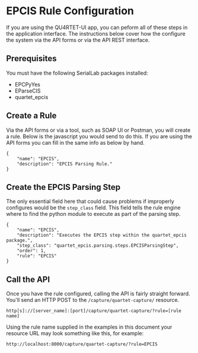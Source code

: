 # EPCIS Rule Configuration
If you are using the QU4RTET-UI app, you can peform all of these steps 
in the application interface.  The instructions below cover how the
configure the system via the API forms or via the API REST interface.

## Prerequisites
You must have the following SerialLab packages installed:
    
* EPCPyYes
* EParseCIS
* quartet_epcis

## Create a Rule

Via the API forms or via a tool, such as SOAP UI or Postman, you will create a 
rule. Below is the javascript you would send to do this.  If you are using 
the API forms you can fill in the same info as below by hand.

    {
        "name": "EPCIS",
        "description": "EPCIS Parsing Rule."
    }
    
## Create the EPCIS Parsing Step
The only essential field here that could cause problems if improperly 
configures would be the `step_class` field.  This field tells the 
rule engine where to find the python module to execute as part of the
parsing step.

    {
        "name": "EPCIS",
        "description": "Executes the EPCIS step within the quartet_epcis package.",
        "step_class": "quartet_epcis.parsing.steps.EPCISParsingStep",
        "order": 1,
        "rule": "EPCIS"
    }

## Call the API
Once you have the rule configured, calling the API is fairly straight forward.
You'll send an HTTP POST to the `/capture/quartet-capture/` resource.

    http[s]://[server_name]:[port]/capture/quartet-capture/?rule=[rule name]
    
Using the rule name supplied in the examples in this document your resource
URL may look something like this, for example:

    http://localhost:8000/capture/quartet-capture/?rule=EPCIS
    
   
